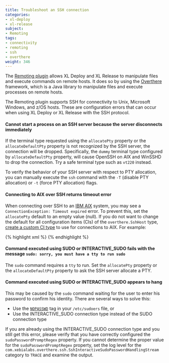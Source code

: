 ```yaml
---
title: Troubleshoot an SSH connection
categories:
- xl-deploy
- xl-release
subject:
- Remoting
tags:
- connectivity
- remoting
- ssh
- overthere
weight: 346
---
```


The [Remoting plugin](/xl-platform/concept/remoting-plugin.html) allows XL Deploy and XL Release to manipulate files and execute commands on remote hosts. It does so by using the [Overthere](https://github.com/xebialabs/overthere) framework, which is a Java library to manipulate files and execute processes on remote hosts.

The Remoting plugin supports SSH for connectivity to Unix, Microsoft Windows, and z/OS hosts. These are configuration errors that can occur when using XL Deploy or XL Release with the SSH protocol.

#### Cannot start a process on an SSH server because the server disconnects immediately

If the terminal type requested using the `allocatePty` property or the `allocateDefaultPty` property is not recognized by the SSH server, the connection will be dropped. Specifically, the `dummy` terminal type configured by `allocateDefaultPty` property, will cause OpenSSH on AIX and WinSSHD to drop the connection. Try a safe terminal type such as `vt220` instead.

To verify the behavior of your SSH server with respect to PTY allocation, you can manually execute the `ssh` command with the `-T` (disable PTY allocation) or `-t` (force PTY allocation) flags.

#### Connecting to AIX over SSH returns timeout error

When connecting over SSH to an [IBM AIX](http://www-03.ibm.com/systems/power/software/aix/) system, you may see a `ConnectionException: Timeout expired` error. To prevent this, set the `allocatePty` default to an empty value (null). If you do not want to change the default for all configuration items (CIs) of the `overthere.SshHost` type, [create a custom CI type](/xl-deploy/how-to/define-a-new-ci-type.html) to use for connections to AIX. For example:

{% highlight xml %}
<type type="overthere.AixSshHost" extends="overthere.SshHost">
    <property name="allocatePty" kind="string" hidden="false" required="false" default="" category="Advanced" />
</type>
{% endhighlight %}

#### Command executed using SUDO or INTERACTIVE_SUDO fails with the message `sudo: sorry, you must have a tty to run sudo`

The `sudo` command requires a `tty` to run. Set the `allocatePty` property or the `allocateDefaultPty` property to ask the SSH server allocate a PTY.

#### Command executed using SUDO or INTERACTIVE_SUDO appears to hang

This may be caused by the `sudo` command waiting for the user to enter his password to confirm his identity. There are several ways to solve this:

* Use the [`NOPASSWD`](http://www.gratisoft.us/sudo/sudoers.man.html#nopasswd_and_passwd) tag in your `/etc/sudoers` file, or
* Use the INTERACTIVE_SUDO connection type instead of the SUDO connection type

If you are already using the INTERACTIVE_SUDO connection type and you still get this error, please verify that you have correctly configured the `sudoPasswordPromptRegex` property. If you cannot determine the proper value for the `sudoPasswordPromptRegex` property, set the log level for the `com.xebialabs.overthere.ssh.SshInteractiveSudoPasswordHandlingStream` category to `TRACE` and examine the output.
